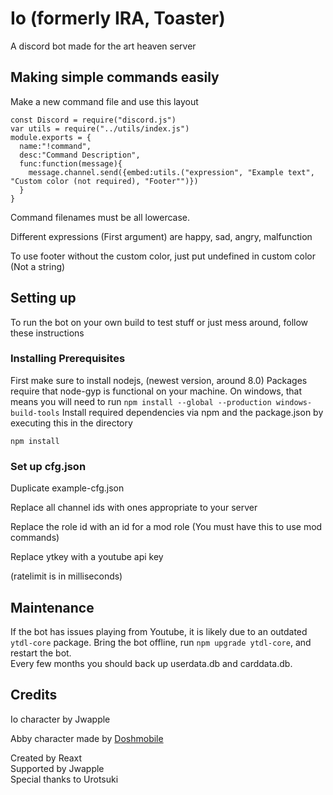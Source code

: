 # Io (formerly IRA, Toaster)
A discord bot made for the art heaven server
## Making simple commands easily

Make a new command file and use this layout
```
const Discord = require("discord.js")
var utils = require("../utils/index.js")
module.exports = {
  name:"!command",
  desc:"Command Description",
  func:function(message){
    message.channel.send({embed:utils.("expression", "Example text", "Custom color (not required), "Footer"")})
  }
}
```
Command filenames must be all lowercase.

Different expressions (First argument) are happy, sad, angry, malfunction

To use footer without the custom color, just put undefined in custom color (Not a string)
## Setting up
To run the bot on your own build to test stuff or just mess around, follow these instructions
### Installing Prerequisites
First make sure to install nodejs, (newest version, around 8.0)
Packages require that node-gyp is functional on your machine. On windows, that means you will need to run `npm install --global --production windows-build-tools`
Install required dependencies via npm and the package.json by executing this in the directory
```
npm install
```

### Set up cfg.json
Duplicate example-cfg.json

Replace all channel ids with ones appropriate to your server

Replace the role id with an id for a mod role (You must have this to use mod commands)

Replace ytkey with a youtube api key

(ratelimit is in milliseconds)

## Maintenance
If the bot has issues playing from Youtube, it is likely due to an outdated `ytdl-core` package. Bring the bot offline, run `npm upgrade ytdl-core`, and restart the bot.  
Every few months you should back up userdata.db and carddata.db.

## Credits
Io character by Jwapple

Abby character made by [Doshmobile](http://doshmobile.tumblr.com/)

Created by Reaxt  
Supported by Jwapple  
Special thanks to Urotsuki  
